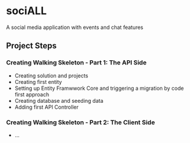 # sociALL
A social media application with events and chat features
## Project Steps
### Creating Walking Skeleton - Part 1: The API Side
- Creating solution and projects
- Creating first entity
- Setting up Entity Framwwork Core and triggering a migration by code first approach
- Creating database and seeding data
- Adding first API Controller
### Creating Walking Skeleton - Part 2: The Client Side
- ...
